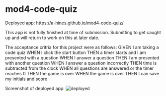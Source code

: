 # mod4-code-quiz

Deployed app: https://a-hines.github.io/mod4-code-quiz/

This app is not fully finished at time of submission. Submitting to get caught up and will return to work on this at later date. 

The acceptance critria for this project were as follows: 
GIVEN I am taking a code quiz
WHEN I click the start button
THEN a timer starts and I am presented with a question
WHEN I answer a question
THEN I am presented with another question
WHEN I answer a question incorrectly
THEN time is subtracted from the clock
WHEN all questions are answered or the timer reaches 0
THEN the game is over
WHEN the game is over
THEN I can save my initials and score

Screenshot of deployed app: 
![deployed](https://user-images.githubusercontent.com/99751726/193463127-4df35509-7fc5-47c3-a1fe-6abbc6d1b174.jpg)
